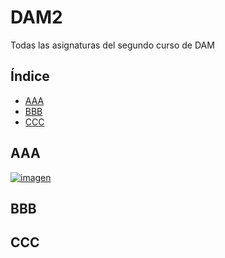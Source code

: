 # DAM2
Todas las asignaturas del segundo curso de DAM


## Índice
- [AAA](#AAA)
- [BBB](#BBB)
- [CCC](#CCC)

## AAA
[![imagen](https://i.imgur.com/f6KNNY3.png)](https://i.imgur.com/f6KNNY3.png)

## BBB

## CCC
